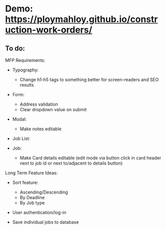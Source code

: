 # Demo: https://ploymahloy.github.io/construction-work-orders/

## To do:

MFP Requirements:

- Typography:
  - Change h1-h5 tags to something better for screen-readers and SEO results

- Form:
  - Address validation
  - Clear dropdown value on submit
  
- Modal:
  - Make notes editable  

- Job List:

- Job:
  - Make Card details editable (edit mode via button click in card header next to job id or next to/adjacent to details button)

Long Term Feature Ideas:

- Sort feature:
  - Ascending/Descending
  - By Deadline
  - By Job type

- User authentication/log-in
- Save individual jobs to database
